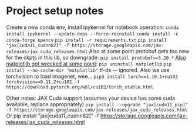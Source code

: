 # Project setup notes
Create a new conda env, install ipykernel for notebook operation:
`conda install ipykernel --update-deps --force-reinstall`
`conda install -c conda-forge opencv`
`pip install -r requirements.txt`
`pip install "jax[cuda11_cudnn82]" -f https://storage.googleapis.com/jax-releases/jax_cuda_releases.html`
Also at some point protobuf gets too new for the ckpts in this lib, so downgrade:
`pip install protobuf==3.20.*`
[Also matplotlib got wrecked at some point](https://github.com/espnet/espnet/issues/4573#issuecomment-1218707672):
`pip uninstall matplotlib`
`pip install --no-cache-dir "matplotlib"`
tf-ds -- ignored.
Also we use torchvision to load imagenet, wee...
`pip3 install torch==1.10.1+cu102 torchvision==0.11.2+cu102 -f https://download.pytorch.org/whl/cu102/torch_stable.html`

Other notes:
JAX Cuda support (assumes your device has some cuda available, replace appropriately)
`pip install --upgrade "jax[cuda11_pip]" -f https://storage.googleapis.com/jax-releases/jax_cuda_releases.html`
Or
pip install "jax[cuda11_cudnn82]" -f https://storage.googleapis.com/jax-releases/jax_cuda_releases.html

